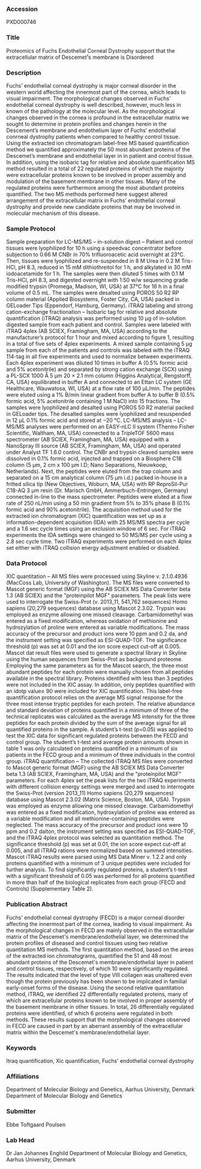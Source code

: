 ### Accession
PXD000746

### Title
Proteomics of Fuchs Endothelial Corneal Dystrophy support that the extracellular matrix of Descemet¹s membrane is Disordered

### Description
Fuchs’ endothelial corneal dystrophy is major corneal disorder in the western world affecting the innermost part of the cornea, which leads to visual impairment. The morphological changes observed in Fuchs’ endothelial corneal dystrophy is well described, however, much less in known of the pathology at the molecular level. As the morphological changes observed in the cornea is profound in the extracellular matrix we sought to determine in protein profiles and changes herein in the Descement’s membrane and endothelium layer of Fuchs’ endothelial conrneal dystrophy patients when compared to healthy control tissue. Using the extracted ion chromatogram label-free MS based quantification method we quantified approximately the 50 most abundant proteins of the Descemet’s membrane and endothelial layer in in patient and control tissue. In addition, using the isobaric tag for relative and absolute quantification MS method resulted in a total of 22 regulated proteins of which the majority were extracellular proteins known to be involved in proper assembly and modulation of the basement membrane in other tissues. Many of the regulated proteins were furthermore among the most abundant proteins quantified. The two MS methods performed here suggest altered arrangement of the extracellular matrix in Fuchs’ endothelial corneal dystrophy and provide new candidate proteins that may be involved in molecular mechanism of this disease.

### Sample Protocol
Sample preparation for LC-MS/MS – in-solution digest – Patient and control tissues were lyophilized for 10 h using a speedvac concentrator before subjection to 0.66 M CNBr in 70% trifluoroacetic acid overnight at 23°C. Then, tissues were lyophilized and re-suspended in 8 M Urea in 0.2 M Tris-HCl, pH 8.3, reduced in 15 mM dithiothreitol for 1 h, and alkylated in 30 mM iodoacetamide for 1 h. The samples were then diluted 5 times with 0.1 M Tris-HCl, pH 8.3, and digested overnight with 1:50 w/w sequencing grade modified trypsin (Promega, Madison, WI, USA) at 37°C for 16 h in a final volume of 0.5 mL. The samples were desalted using POROS 50 R2 RP column material (Applied Biosystems, Foster City, CA, USA) packed in GELoader Tips (Eppendorf, Hamburg, Germany).  iTRAQ labeling and strong cation-exchange fractionation – Isobaric tag for relative and absolute quantification (iTRAQ) analysis was performed using 10 µg of in-solution digested sample from each patient and control. Samples were labeled with iTRAQ 4plex (AB SCIEX, Framingham, MA, USA) according to the manufacturer’s protocol for 1 hour and mixed according to figure 1, resulting in a total of five sets of 4plex experiments. A mixed sample containing 5 µg sample from each of the patients and controls was labeled with the iTRAQ 114-tag in all five experiments and used to normalize between experiments. Each 4plex experiment was diluted 10 times in buffer A (0.5% formic acid and 5% acetonitrile) and separated by strong cation exchange (SCX) using a PL-SCX 1000 Å 5 μm 20 × 2.1 mm column (Higgins Analytical, Rengstorff, CA, USA) equilibrated in buffer A and connected to an Ettan LC system (GE Healthcare, Wauwatosa, WI, USA) at a flow rate of 100 μL/min. The peptides were eluted using a 1% B/min linear gradient from buffer A to buffer B (0.5% formic acid, 5% acetonitrile containing 1 M NaCl) into 15 fractions. The samples were lyophilized and desalted using POROS 50 R2 material packed in GELoader tips. The desalted samples were lyophilized and resuspended in 12 μL 0.1% formic acid and stored at −20 °C.  LC-MS/MS analysis – LC-MS/MS analyses were performed on an EASY-nLC II system (Thermo Fisher Scientific, Waltham, MA, USA) connected to a TripleTOF 5600 mass spectrometer (AB SCIEX, Framingham, MA, USA) equipped with a NanoSpray III source (AB SCIEX, Framingham, MA, USA) and operated under Analyst TF 1.6.0 control. The CNBr and trypsin cleaved samples were dissolved in 0.1% formic acid, injected and trapped on a Biosphere C18 column (5 μm, 2 cm x 100 μm I.D; Nano Separations, Nieuwkoop, Netherlands). Next, the peptides were eluted from the trap column and separated on a 15 cm analytical column (75 μm i.d.) packed in-house in a fritted silica tip (New Objectives, Woburn, MA, USA) with RP ReproSil-Pur C18-AQ 3 μm resin (Dr. Marisch GmbH, Ammerbuch-Entringen, Germany) connected in-line to the mass spectrometer. Peptides were eluted at a flow rate of 250 nL/min using a 50 min gradient from 5% to 35% phase B (0.1% formic acid and 90% acetonitrile). The acquisition method used for the extracted ion chromatogram (XIC) quantification was set up as a information-dependent acquisition (IDA) with 25 MS/MS spectra per cycle and a 1.6 sec cycle times using an exclusion window of 6 sec. For iTRAQ experiments the IDA settings were changed to 50 MS/MS per cycle using a 2.8 sec cycle time. Two iTRAQ experiments were performed on each 4plex set either with iTRAQ collision energy adjustment enabled or disabled.

### Data Protocol
XIC quantitation – All MS files were processed using Skyline v. 2.1.0.4936 (MacCoss Lab, University of Washington). The MS files were converted to Mascot generic format (MGF) using the AB SCIEX MS Data Converter beta 1.3 (AB SCIEX) and the "proteinpilot MGF" parameters. The peak lists were used to interrogate the Swiss-Prot (v. 2013_11, 541,762 sequences) Homo sapiens (20,279 sequences) database using Mascot 2.3.02. Trypsin was employed as enzyme allowing one missed cleavage. Carbamidomethyl was entered as a fixed modification, whereas oxidation of methionine and hydrozylation of proline were entered as variable modifications. The mass accuracy of the precursor and product ions were 10 ppm and 0.2 da, and the instrument setting was specified as ESI-QUAD-TOF. The significance threshold (p) was set at 0.01 and the ion score expect cut-off at 0.005. Mascot dat result files were used to generate a spectral library in Skyline using the human sequences from Swiss-Prot as background proteome. Employing the same parameters as for the Mascot search, the three most abundant peptides for each protein were manually chosen from all peptides available in the spectral library. Proteins identified with less than 3 peptides were not included in the XIC assay. In addition, only peptides quantified with an idotp value≥ 90 were included for XIC quantification. This label-free quantification protocol relies on the average MS signal response for the three most intense tryptic peptides for each protein. The relative abundance and standard deviation of proteins quantified in a minimum of three of the technical replicates was calculated as the average MS intensity for the three peptides for each protein divided by the sum of the average signal for all quantified proteins in the sample. A student’s t-test (p=0.05) was applied to test the XIC data for significant regulated proteins between the FECD and control group. The student’s t-test and average protein amounts shown in table 1 was only calculated on proteins quantified in a minimum of six patients in the FECD group and a minimum of three individuals in the control group.  iTRAQ quantification – The collected iTRAQ MS files were converted to Mascot generic format (MGF) using the AB SCIEX MS Data Converter beta 1.3 (AB SCIEX, Framingham, MA, USA) and the "proteinpilot MGF" parameters. For each 4plex set the peak lists for the two iTRAQ experiments with different collision energy settings were merged and used to interrogate the Swiss-Prot (version 2013_11) Homo sapiens (20,279 sequences) database using Mascot 2.3.02 (Matrix Science, Boston, MA, USA). Trypsin was employed as enzyme allowing one missed cleavage. Carbamidomethyl was entered as a fixed modification, hydroxylation of proline was entered as a variable modification and all methionine-containing peptides were neglected. The mass accuracy of the precursor and product ions were 10 ppm and 0.2 dalton, the instrument setting was specified as ESI-QUAD-TOF, and the iTRAQ 4plex protocol was selected as quantitation method. The significance threshold (p) was set at 0.01, the ion score expect cut-off at 0.005, and all iTRAQ rations were normalized based on summed intensities. Mascot iTRAQ results were parsed using MS Data Miner v. 1.2.2 and only proteins quantified with a minimum of 3 unique peptides were included for further analysis. To find significantly regulated proteins, a student’s t-test with a significant threshold of 0.05 was performed for all proteins quantified in more than half of the biological replicates from each group (FECD and Controls) (Supplementary Table 2).

### Publication Abstract
Fuchs' endothelial corneal dystrophy (FECD) is a major corneal disorder affecting the innermost part of the cornea, leading to visual impairment. As the morphological changes in FECD are mainly observed in the extracellular matrix of the Descemet's membrane/endothelial layer, we determined the protein profiles of diseased and control tissues using two relative quantitation MS methods. The first quantitation method, based on the areas of the extracted ion chromatograms, quantified the 51 and 48 most abundant proteins of the Descemet's membrane/endothelial layer in patient and control tissues, respectively, of which 10 were significantly regulated. The results indicated that the level of type VIII collagen was unaltered even though the protein previously has been shown to be implicated in familial early-onset forms of the disease. Using the second relative quantitation method, iTRAQ, we identified 22 differentially regulated proteins, many of which are extracellular proteins known to be involved in proper assembly of the basement membrane in other tissues. In total, 26 differentially regulated proteins were identified, of which 6 proteins were regulated in both methods. These results support that the morphological changes observed in FECD are caused in part by an aberrant assembly of the extracellular matrix within the Descemet's membrane/endothelial layer.

### Keywords
Itraq quantification, Xic quantification, Fuchs' endothelial corneal dystrophy

### Affiliations
Department of Molecular Biology and Genetics, Aarhus University, Denmark
Department of Molecular Biology and Genetics

### Submitter
Ebbe Toftgaard Poulsen

### Lab Head
Dr Jan Johannes Enghild
Department of Molecular Biology and Genetics, Aarhus University, Denmark



